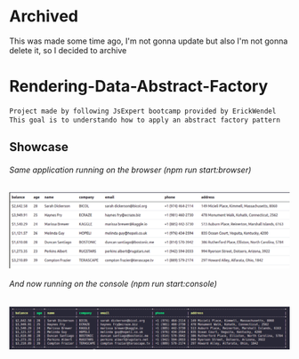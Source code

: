 # Archived

This was made some time ago, I'm not gonna update but also I'm not gonna delete it, so I decided to archive


# Rendering-Data-Abstract-Factory

    Project made by following JsExpert bootcamp provided by ErickWendel
    This goal is to understando how to apply an abstract factory pattern

## Showcase

###### Same application running on the browser (npm run start:browser)

<img align="center" src="./assets/browser.png" />

###### And now running on the console (npm run start:console)

<img align="center" src="./assets/console.png" />
